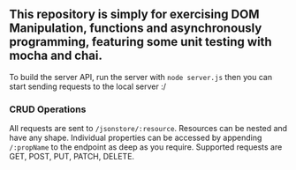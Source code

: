 <h2>This repository is simply for exercising DOM Manipulation, functions and asynchronously programming, featuring some unit testing with mocha and chai.</h2>

<p>To build the server API, run the server with <code>node server.js</code> then you can start sending requests to the local server :/</p>


<h3>CRUD Operations</h3>

<p>All requests are sent to <code>/jsonstore/:resource</code>. Resources can be nested and have any shape. Individual properties can be accessed by appending <code>/:propName</code> to the endpoint as deep as you require. Supported requests are GET, POST, PUT, PATCH, DELETE.</p>
